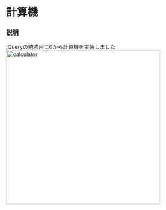# 計算機
### 説明
jQueryの勉強用に0から計算機を実装しました
<img width="409" alt="calculator" src="https://user-images.githubusercontent.com/59483718/88552294-e4a8ea80-d05e-11ea-9079-edfbd8ffc80c.png">
